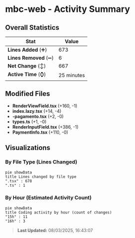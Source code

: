 # mbc-web - Activity Summary 

## Overall Statistics

| Stat                   | Value                                                             |
| ---------------------- | ----------------------------------------------------------------- |
| **Lines Added** (➕)   | 673                                          |
| **Lines Removed** (➖) | 6                                        |
| **Net Change** (↕)    | 667                |
| **Active Time** (⌚)   | 25 minutes |


## Modified Files
- **RenderViewField.tsx** (+160, -1)
- **index.lazy.tsx** (+14, -4)
- **-pagamento.tsx** (+2, -0)
- **types.ts** (+1, -0)
- **RenderInputField.tsx** (+386, -1)
- **PaymentInfo.tsx** (+110, -0)

## Visualizations

### By File Type (Lines Changed)

```mermaid
pie showData
title Lines changed by file type
".tsx" : 678
".ts" : 1
```

### By Hour (Estimated Activity Count)

```mermaid
pie showData
title Coding activity by hour (count of changes)
"15h" : 11
"16h" : 3
```


> **Last Updated:** 08/03/2025, 16:43:07
